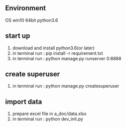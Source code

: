 ## Environment
OS win10 64bit
python3.6

## start up
1. download and install python3.6(or later)
2. in terminal run : pip install -r requirement.txt
3. in terminal run : python manage.py runserver 0:8888

## create superuser
1. in terminal run : python manage.py createsuperuser

## import data
1. prepare excel file in a_doc/data.xlsx
2. in terminal run : python dev_init.py
